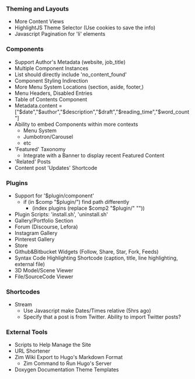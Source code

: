 
### Theming and Layouts
* More Content Views
* HighlightJS Theme Selector (Use cookies to save the info)
* Javascript Pagination for 'li' elements


### Components
* Support Author's Metadata (website, job_title)
* Multiple Component Instances
* List should directly include 'no_content_found'
* Component Styling Indirection
* More Menu System Locations (section, aside, footer,)
* Menu Headers, Disabled Entries
* Table of Contents Component
* Metadata.content = ["$date","$author","$description","$draft","$reading_time","$word_count"]
* Ability to embed Components within more contexts
	* Menu System
	* Jumbotron/Carousel
	* etc
* 'Featured' Taxonomy
	* Integrate with a Banner to display recent Featured Content
* 'Related' Posts
* Content post 'Updates' Shortcode


### Plugins
* Support for '$plugin/component'
	* if (in $comp "$plugin/") find path differently
		* (index plugins (replace $comp2 "$plugin/" ""))
* Plugin Scripts: 'install.sh', 'uninstall.sh'
* Gallery/Portfolio Section
* Forum (Discourse, Lefora)
* Instagram Gallery
* Pinterest Gallery
* Store
* Github&Bitbucket Widgets (Follow, Share, Star, Fork, Feeds)
* Syntax Code Highlighting Shortcode (caption, title, line highlighting, external file)
* 3D Model/Scene Viewer
* File/SourceCode Viewer


### Shortcodes
* Stream
	* Use Javascript make Dates/Times relative (5hrs ago) 
	* Specify that a post is from Twitter. Ability to import Twitter posts?


### External Tools
* Scripts to Help Manage the Site
* URL Shortener
* Zim Wiki Export to Hugo's Markdown Format
	* Zim Command to Run Hugo's Server
* Doxygen Documentation Theme Templates


